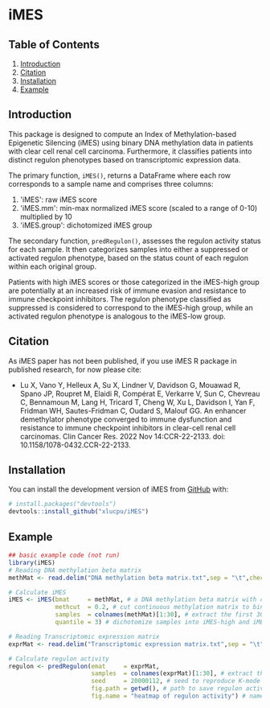 # iMES
<!-- badges: start -->
<!-- badges: end -->

## Table of Contents
1. [Introduction](#introduction)
2. [Citation](#citation)
3. [Installation](#installation)
4. [Example](#example)

## Introduction <a name="introduction"></a>
This package is designed to compute an Index of Methylation-based Epigenetic Silencing (iMES) using binary DNA methylation data in patients with clear cell renal cell carcinoma. Furthermore, it classifies patients into distinct regulon phenotypes based on transcriptomic expression data.

The primary function, `iMES()`, returns a DataFrame where each row corresponds to a sample name and comprises three columns:
1. 'iMES': raw iMES score
2. 'iMES.mm': min-max normalized iMES score (scaled to a range of 0-10) multiplied by 10
3. 'iMES.group': dichotomized iMES group

The secondary function, `predRegulon()`, assesses the regulon activity status for each sample. It then categorizes samples into either a suppressed or activated regulon phenotype, based on the status count of each regulon within each original group.

Patients with high iMES scores or those categorized in the iMES-high group are potentially at an increased risk of immune evasion and resistance to immune checkpoint inhibitors. The regulon phenotype classified as suppressed is considered to correspond to the iMES-high group, while an activated regulon phenotype is analogous to the iMES-low group.

## Citation <a name="citation"></a>
As iMES paper has not been published, if you use iMES R package in published research, for now please cite:

  - Lu X, Vano Y, Helleux A, Su X, Lindner V, Davidson G, Mouawad R, Spano JP, Roupret M, Elaidi R, Comp&eacute;rat E, Verkarre V, Sun C, Chevreau C, Bennamoun M, Lang H, Tricard T, Cheng W, Xu L, Davidson I, Yan F, Fridman WH, Sautes-Fridman C, Oudard S, Malouf GG. An enhancer demethylator phenotype converged to immune dysfunction and resistance to immune checkpoint inhibitors in clear-cell renal cell carcinomas. Clin Cancer Res. 2022 Nov 14:CCR-22-2133. doi: 10.1158/1078-0432.CCR-22-2133.

## Installation <a name="installation"></a>
You can install the development version of iMES from [GitHub](https://github.com/) with:

``` r
# install.packages("devtools")
devtools::install_github("xlucpu/iMES")
```

## Example <a name="example"></a>
``` r
## basic example code (not run)
library(iMES)
# Reading DNA methylation beta matrix
methMat <- read.delim("DNA methylation beta matrix.txt",sep = "\t",check.names = F,row.names = 1,header = T,stringsAsFactors = F)

# Calculate iMES
iMES <- iMES(bmat     = methMat, # a DNA methylation beta matrix with continuous values as input
             methcut  = 0.2, # cut continuous methylation matrix to binary methylation status
             samples  = colnames(methMat)[1:30], # extract the first 30 samples to calculate iMES
             quantile = 3) # dichotomize samples into iMES-high and iMES-low based on a general tertile cutoff

# Reading Transcriptomic expression matrix
exprMat <- read.delim("Transcriptomic expression matrix.txt",sep = "\t",check.names = F,row.names = 1,header = T,stringsAsFactors = F)	

# Calculate regulon activity
regulon <- predRegulon(emat     = exprMat,
                       samples  = colnames(exprMat)[1:30], # extract the first 30 samples to calculate regulon activity
                       seed     = 20000112, # seed to reproduce K-mode clustering (k = 2)
                       fig.path = getwd(), # path to save regulon activity heatmap
                       fig.name = "heatmap of regulon activity") # name of the regulon activity heatmap
```